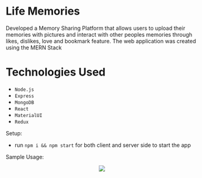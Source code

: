 # Life Memories
Developed a Memory Sharing Platform that allows users to upload their memories with pictures and interact with other peoples memories through likes, dislikes, love and bookmark feature. The web application was created using the MERN Stack

# Technologies Used

* ``` Node.js ```
* ``` Express ```
* ``` MongoDB ```
* ``` React ```
* ``` MaterialUI ```
* ``` Redux ``` 

Setup:
- run ```npm i && npm start``` for both client and server side to start the app

Sample Usage:

<p align="center">
  <img src="landingpage.png" />
</p>
